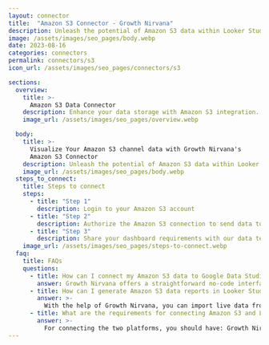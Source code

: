 ```yaml
---
layout: connector
title:  "Amazon S3 Connector - Growth Nirvana"
description: Unleash the potential of Amazon S3 data within Looker Studio, for data-driven strategies that make an impact.
image: /assets/images/seo_pages/body.webp
date: 2023-08-16
categories: connectors
permalink: connectors/s3
icon_url: /assets/images/seo_pages/connectors/s3

sections:
  overview:
    title: >-
      Amazon S3 Data Connector
    description: Enhance your data storage with Amazon S3 integration. Seamlessly merge the capabilities of Amazon S3's storage infrastructure with Looker Studio's analytical prowess, enabling you to transform raw data into actionable insights.
    image_url: /assets/images/seo_pages/overview.webp

  body:
    title: >-
      Visualize Your Amazon S3 channel data with Growth Nirvana's
      Amazon S3 Connector
    description: Unleash the potential of Amazon S3 data within Looker Studio, for data-driven strategies that make an impact.
    image_url: /assets/images/seo_pages/body.webp
  steps_to_connect:
    title: Steps to connect
    steps:
      - title: "Step 1"
        description: Login to your Amazon S3 account
      - title: "Step 2"
        description: Authorize the Amazon S3 connection to send data to Growth Nirvana
      - title: "Step 3"
        description: Share your dashboard requirements with our data team. We will build the report for you.
    image_url: /assets/images/seo_pages/steps-to-connect.webp
  faq:
    title: FAQs
    questions:
      - title: How can I connect my Amazon S3 data to Google Data Studio/Looker Studio?
        answer: Growth Nirvana offers a straightforward no-code interface to connect to Amazon S3 data sources.
      - title: How can I generate Amazon S3 data reports in Looker Studio?
        answer: >-
          With the help of Growth Nirvana, you can import live data from Amazon S3 into Looker Studio. These data can be viewed in charts, tables, and dashboards to generate branded reports that can be shared instantly.
      - title: What are the requirements for connecting Amazon S3 and Looker Studio?
        answer: >-
          For connecting the two platforms, you should have: Growth Nirvana Account and Amazon S3 Ads Account
---
```

